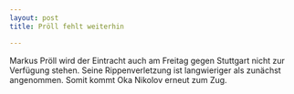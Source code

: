 ```yaml
---
layout: post
title: Pröll fehlt weiterhin

---
```


Markus Pröll wird der Eintracht auch am Freitag gegen Stuttgart nicht zur Verfügung stehen. Seine Rippenverletzung ist langwieriger als zunächst angenommen. Somit kommt Oka Nikolov erneut zum Zug.


